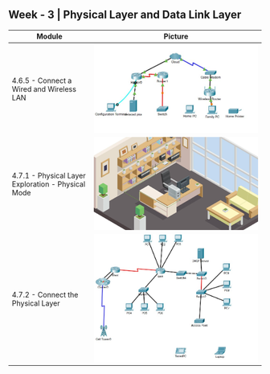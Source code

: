 ## Week - 3 | Physical Layer and Data Link Layer

| Module | Picture  |
|--|--|
|4.6.5 - Connect a Wired and Wireless LAN |![Alt text](./img/465.jpg) |
|4.7.1 - Physical Layer Exploration - Physical Mode |![Alt text](./img/471.jpg) |
|4.7.2 - Connect the Physical Layer |![Alt text](./img/472.jpg) |
